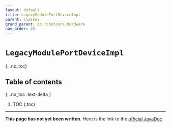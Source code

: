```yaml
---
layout: default
title: LegacyModulePortDeviceImpl
parent: classes
grand_parent: qc.robotcore.hardware
nav_order: 25
---
```

# `LegacyModulePortDeviceImpl`
{: .no_toc}

## Table of contents
{: .no_toc .text-delta }

1. TOC
{:toc}
---
**This page has not yet been written**. Here is the link to the [official JavaDoc](https://ftctechnh.github.io/ftc_app/doc/javadoc/com/qualcomm/robotcore/hardware/LegacyModulePortDeviceImpl.html)
        